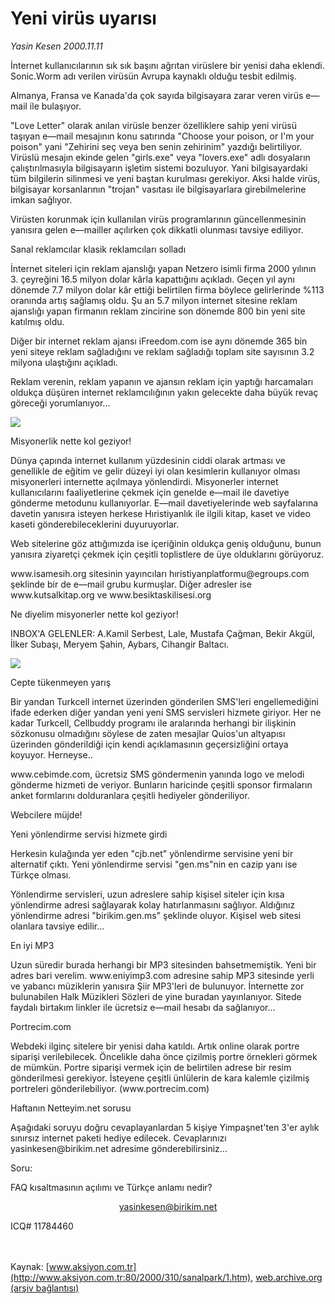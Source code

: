 # Yeni virüs uyarısı

*Yasin Kesen 2000.11.11*

<div>
 <p class="baslik">
 </p>
 <p class="baslik">
 </p>
 <p class="spot">
  İnternet kullanıcılarının sık sık başını ağrıtan virüslere bir yenisi daha eklendi. Sonic.Worm adı verilen virüsün Avrupa kaynaklı olduğu tesbit edilmiş.
 </p>
 <p class="metin">
 </p>
 <p class="metin">
  Almanya, Fransa ve Kanada'da çok sayıda bilgisayara zarar veren virüs e—mail ile bulaşıyor.
 </p>
 <p class="metin">
  "Love Letter" olarak anılan virüsle benzer özelliklere sahip yeni virüsü taşıyan e—mail mesajının konu satırında "Choose your poison, or I'm your poison" yani "Zehirini seç veya ben senin zehirinim" yazdığı belirtiliyor. Virüslü mesajın ekinde gelen "girls.exe" veya "lovers.exe" adlı dosyaların çalıştırılmasıyla bilgisayarın işletim sistemi bozuluyor. Yani bilgisayardaki tüm bilgilerin silinmesi ve yeni baştan kurulması gerekiyor. Aksi halde virüs, bilgisayar korsanlarının "trojan" vasıtası ile bilgisayarlara girebilmelerine imkan sağlıyor.
 </p>
 <p class="metin">
  Virüsten korunmak için kullanılan virüs programlarının güncellenmesinin yanısıra gelen e—mailler açılırken çok dikkatli olunması tavsiye ediliyor.
 </p>
 <p class="metin">
 </p>
 <p class="arabaslik">
  Sanal reklamcılar  klasik reklamcıları solladı
 </p>
 <p class="metin">
  İnternet siteleri için reklam ajanslığı yapan Netzero isimli firma 2000 yılının 3.   çeyreğini 16.5 milyon dolar kârla kapattığını açıkladı. Geçen yıl aynı dönemde 7.7 milyon dolar kâr ettiği belirtilen firma böylece gelirlerinde %113 oranında artış sağlamış oldu. Şu an 5.7 milyon internet sitesine reklam ajanslığı yapan firmanın reklam zincirine son dönemde 800 bin yeni site katılmış oldu.
 </p>
 <p class="metin">
  Diğer bir internet reklam ajansı iFreedom.com ise aynı dönemde 365 bin yeni siteye reklam sağladığını ve reklam sağladığı toplam site sayısının 3.2 milyona ulaştığını açıkladı.
 </p>
 <p class="metin">
  Reklam verenin, reklam yapanın ve ajansın reklam için yaptığı harcamaları oldukça düşüren internet reklamcılığının yakın gelecekte daha büyük revaç göreceği yorumlanıyor...
 </p>
 <p class="metin">
 </p>
 <img border="0" src="/web/20011211143003im_/http://www.aksiyon.com.tr/2000/310/resimler/Misyonerlik.jpg"/>
 <p class="metin">
  Misyonerlik  nette kol geziyor!
 </p>
 <p class="metin">
  Dünya çapında internet kullanım yüzdesinin ciddi olarak artması ve genellikle de eğitim ve gelir düzeyi iyi olan kesimlerin kullanıyor olması misyonerleri internette açılmaya yönlendirdi. Misyonerler internet kullanıcılarını faaliyetlerine çekmek için genelde e—mail ile davetiye gönderme metodunu kullanıyorlar. E—mail davetiyelerinde web sayfalarına davetin yanısıra isteyen herkese Hıristiyanlık ile ilgili kitap, kaset ve video kaseti gönderebileceklerini duyuruyorlar.
 </p>
 <p class="metin">
  Web sitelerine göz attığımızda ise içeriğinin oldukça geniş olduğunu, bunun yanısıra ziyaretçi çekmek için çeşitli toplistlere de üye olduklarını görüyoruz.
 </p>
 <p class="metin">
  www.isamesih.org sitesinin yayıncıları hıristiyanplatformu@egroups.com şeklinde bir de e—mail grubu kurmuşlar. Diğer adresler ise www.kutsalkitap.org ve www.besiktaskilisesi.org
 </p>
 <p class="metin">
  Ne diyelim misyonerler nette kol geziyor!
 </p>
 <p class="metin">
 </p>
 <p class="arabaslik">
  INBOX'A GELENLER: A.Kamil Serbest, Lale, Mustafa Çağman, Bekir Akgül, İlker Subaşı, Meryem Şahin, Aybars, Cihangir Baltacı.
 </p>
 <p class="metin">
 </p>
 <img border="0" src="/web/20011211143003im_/http://www.aksiyon.com.tr/2000/310/resimler/Cepte.jpg"/>
 <p class="metin">
  Cepte tükenmeyen yarış
 </p>
 <p class="metin">
  Bir yandan Turkcell internet üzerinden gönderilen SMS'leri engellemediğini ifade ederken diğer yandan yeni yeni SMS servisleri hizmete giriyor. Her ne kadar Turkcell, Cellbuddy programı ile aralarında herhangi bir ilişkinin sözkonusu olmadığını söylese de zaten mesajlar Quios'un altyapısı üzerinden gönderildiği için kendi açıklamasının geçersizliğini ortaya koyuyor. Herneyse..
 </p>
 <p class="metin">
  www.cebimde.com, ücretsiz SMS göndermenin yanında logo ve melodi gönderme hizmeti de veriyor. Bunların haricinde çeşitli sponsor firmaların anket formlarını dolduranlara çeşitli hediyeler gönderiliyor.
 </p>
 <p class="metin">
 </p>
 <p class="arabaslik">
  Webcilere müjde!
 </p>
 <p class="metin">
  Yeni yönlendirme servisi hizmete girdi
 </p>
 <p class="metin">
  Herkesin kulağında yer eden "cjb.net" yönlendirme servisine yeni bir alternatif çıktı. Yeni yönlendirme servisi "gen.ms"nin en cazip yanı ise Türkçe olması.
 </p>
 <p class="metin">
  Yönlendirme servisleri, uzun adreslere sahip kişisel siteler için kısa yönlendirme adresi sağlayarak kolay hatırlanmasını sağlıyor. Aldığınız yönlendirme adresi "birikim.gen.ms" şeklinde oluyor. Kişisel web sitesi olanlara tavsiye edilir...
 </p>
 <p class="metin">
 </p>
 <p class="arabaslik">
  En iyi MP3
 </p>
 <p class="metin">
  Uzun süredir burada herhangi bir MP3 sitesinden bahsetmemiştik. Yeni bir adres bari verelim. www.eniyimp3.com adresine sahip MP3 sitesinde yerli ve yabancı müziklerin yanısıra Şiir MP3'leri de bulunuyor. İnternette zor bulunabilen Halk Müzikleri Sözleri de yine buradan yayınlanıyor. Sitede faydalı birtakım linkler ile ücretsiz e—mail hesabı da sağlanıyor...
 </p>
 <p class="metin">
 </p>
 <p class="arabaslik">
  Portrecim.com
 </p>
 <p class="metin">
  Webdeki ilginç sitelere bir yenisi daha katıldı. Artık online olarak portre siparişi verilebilecek. Öncelikle daha önce çizilmiş portre örnekleri görmek de mümkün. Portre siparişi vermek için de belirtilen adrese bir resim gönderilmesi gerekiyor. İsteyene çeşitli ünlülerin de kara kalemle çizilmiş portreleri gönderilebiliyor. (www.portrecim.com)
 </p>
 <p class="metin">
 </p>
 <p class="arabaslik">
  Haftanın Netteyim.net  sorusu
 </p>
 <p class="metin">
  Aşağıdaki soruyu doğru cevaplayanlardan 5 kişiye Yimpaşnet'ten 3'er aylık sınırsız internet paketi hediye edilecek. Cevaplarınızı yasinkesen@birikim.net adresime gönderebilirsiniz...
 </p>
 <p class="metin">
  Soru:
 </p>
 <p class="metin">
  FAQ kısaltmasının açılımı ve Türkçe anlamı
nedir?
 </p>
 <p class="metin">
 </p>
 <p class="metin">
 </p>
 <center>
  <a class="anaorta" href="http://web.archive.org/web/20011211143003/mailto:yasinkesen@birikim.net">
   yasinkesen@birikim.net
  </a>
 </center>
 <p>
  ICQ# 11784460
  <br/>
  <br/>
  <br/>
 </p>
</div>

Kaynak: [www.aksiyon.com.tr](http://www.aksiyon.com.tr:80/2000/310/sanalpark/1.htm), [web.archive.org (arşiv bağlantısı)](http://web.archive.org/web/20011211143003/http://www.aksiyon.com.tr:80/2000/310/sanalpark/1.htm)
